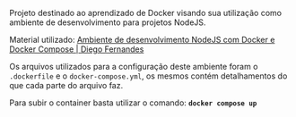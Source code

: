 Projeto destinado ao aprendizado de Docker visando sua utilização como ambiente de desenvolvimento para projetos NodeJS.

Material utilizado: [Ambiente de desenvolvimento NodeJS com Docker e Docker Compose | Diego Fernandes](https://www.youtube.com/watch?v=AVNADGzXrrQ)

Os arquivos utilizados para a configuração deste ambiente foram o `.dockerfile` e o `docker-compose.yml`, os mesmos contém detalhamentos do que cada parte do arquivo faz.

Para subir o container basta utilizar o comando:
**`docker compose up`**
